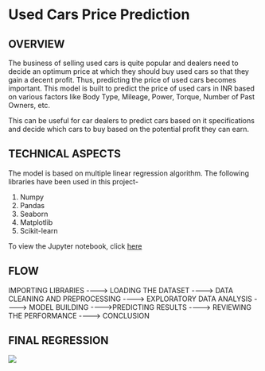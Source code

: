 # Used Cars Price Prediction

## OVERVIEW
The business of selling used cars is quite popular and dealers need to decide an optimum price at which they should buy used cars so that they gain a decent profit. Thus, predicting the price of used cars becomes important. This model is built to predict the price of used cars in INR based on various factors like Body Type, Mileage, Power, Torque, Number of Past Owners, etc. 

This can be useful for car dealers to predict cars based on it specifications and decide which cars to buy based on the potential profit they can earn.

## TECHNICAL ASPECTS

The model is based on multiple linear regression algorithm. 
The following libraries have been used in this project-
1. Numpy
2. Pandas
3. Seaborn
4. Matplotlib
5. Scikit-learn

To view the Jupyter notebook, click [here](https://github.com/ayushmandurgapal/Used-Cars-Price-Prediction/blob/main/Linear%20Regression%20-%20Used%20Cars-Final.ipynb/ "here")

## FLOW
IMPORTING LIBRARIES ----> LOADING THE DATASET ----> DATA CLEANING AND PREPROCESSING ----> EXPLORATORY DATA ANALYSIS ----> MODEL BUILDING ---->PREDICTING RESULTS ----> REVIEWING THE PERFORMANCE ----> CONCLUSION

## FINAL REGRESSION

<img src="Used-Cars-Price-Prediction/Images/Regression output.jpg">



